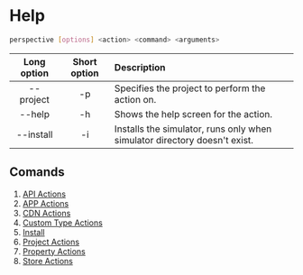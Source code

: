 # Help

```bash
perspective [options] <action> <command> <arguments>
```

| Long option | Short option | Description                                                               |
| :---------: | :----------: | :------------------------------------------------------------------------ |
|  --project  |      -p      | Specifies the project to perform the action on.                           |
|   --help    |      -h      | Shows the help screen for the action.                                     |
|  --install  |      -i      | Installs the simulator, runs only when simulator directory doesn't exist. |

## Comands
1. [API Actions](./api.md)
2. [APP Actions](./app.md)
3. [CDN Actions](./cdn.md)
4. [Custom Type Actions](./customtypes.md)
5. [Install](./install.md)
6. [Project Actions](./project.md)
6. [Property Actions](./properties.md)
6. [Store Actions](./stores.md)
